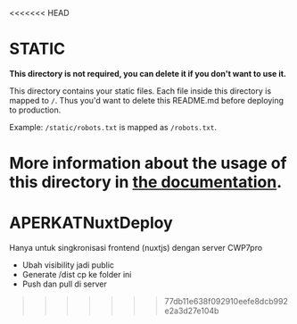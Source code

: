 <<<<<<< HEAD
# STATIC

**This directory is not required, you can delete it if you don't want to use it.**

This directory contains your static files.
Each file inside this directory is mapped to `/`.
Thus you'd want to delete this README.md before deploying to production.

Example: `/static/robots.txt` is mapped as `/robots.txt`.

More information about the usage of this directory in [the documentation](https://nuxtjs.org/guide/assets#static).
=======
# APERKATNuxtDeploy
Hanya untuk singkronisasi frontend (nuxtjs) dengan server CWP7pro
- Ubah visibility jadi public
- Generate /dist cp ke folder ini
- Push dan pull di server
>>>>>>> 77db11e638f092910eefe8dcb992e2a3d27e104b
